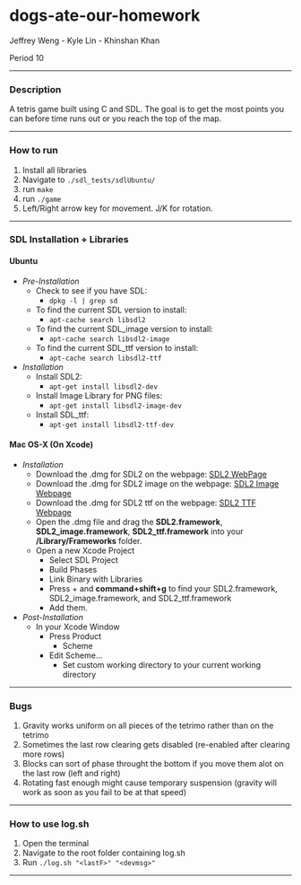 # dogs-ate-our-homework

Jeffrey Weng - Kyle Lin - Khinshan Khan

Period 10

---

### Description

A tetris game built using C and SDL. The goal is to get the most points you can before time runs out or you reach the top of the map.

---

### How to run

1. Install all libraries
2. Navigate to `./sdl_tests/sdlUbuntu/`
3. run `make`
4. run `./game`
5. Left/Right arrow key for movement. J/K for rotation.

---


### SDL Installation + Libraries

#### Ubuntu
 - *Pre-Installation*
   - Check to see if you have SDL:
     - `dpkg -l | grep sd` 
   - To find the current SDL version to install:
     - `apt-cache search libsdl2`
   - To find the current SDL_image version to install:
     - `apt-cache search libsdl2-image`
   - To find the current SDL_ttf version to install:
     - `apt-cache search libsdl2-ttf`
 - *Installation*
   - Install SDL2:
     - `apt-get install libsdl2-dev`
   - Install Image Library for PNG files:
     - `apt-get install libsdl2-image-dev`
   - Install SDL_ttf:
     - `apt-get install libsdl2-ttf-dev`
#### Mac OS-X (On Xcode)
  - *Installation*
    - Download the .dmg for SDL2 on the webpage: [SDL2 WebPage](https://www.libsdl.org/download-2.0.php#source)
    - Download the .dmg for SDL2 image on the webpage: [SDL2 Image Webpage](https://www.libsdl.org/projects/SDL_image/)
    - Download the .dmg for SDL2 ttf on the webpage: [SDL2 TTF Webpage](https://www.libsdl.org/projects/SDL_ttf/)
    - Open the .dmg file and drag the **SDL2.framework**, **SDL2_image.framework**, **SDL2_ttf.framework** into your **/Library/Frameworks** folder.
    - Open a new Xcode Project
      - Select SDL Project
      - Build Phases
      - Link Binary with Libraries
      - Press + and **command+shift+g** to find your SDL2.framework, SDL2_image.framework, and SDL2_ttf.framework
      - Add them.
  - *Post-Installation*
    - In your Xcode Window
      - Press Product
      	- Scheme
      - Edit Scheme...
        - Set custom working directory to your current working directory
    
---

### Bugs

1. Gravity works uniform on all pieces of the tetrimo rather than on the tetrimo
2. Sometimes the last row clearing gets disabled (re-enabled after clearing more rows)
3. Blocks can sort of phase throught the bottom if you move them alot on the last row (left and right)
4. Rotating fast enough might cause temporary suspension (gravity will work as soon as you fail to be at that speed)

---

### How to use log.sh

1. Open the terminal
2. Navigate to the root folder containing log.sh
3. Run `./log.sh "<lastF>" "<devmsg>"`

---

    
